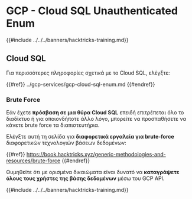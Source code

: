 # GCP - Cloud SQL Unauthenticated Enum

{{#include ../../../banners/hacktricks-training.md}}

## Cloud SQL

Για περισσότερες πληροφορίες σχετικά με το Cloud SQL, ελέγξτε:

{{#ref}}
../gcp-services/gcp-cloud-sql-enum.md
{{#endref}}

### Brute Force

Εάν έχετε **πρόσβαση σε μια θύρα Cloud SQL** επειδή επιτρέπεται όλο το διαδίκτυο ή για οποιονδήποτε άλλο λόγο, μπορείτε να προσπαθήσετε να κάνετε brute force τα διαπιστευτήρια.

Ελέγξτε αυτή τη σελίδα για **διαφορετικά εργαλεία για brute-force** διαφορετικών τεχνολογιών βάσεων δεδομένων:

{{#ref}}
https://book.hacktricks.xyz/generic-methodologies-and-resources/brute-force
{{#endref}}

Θυμηθείτε ότι με ορισμένα δικαιώματα είναι δυνατό να **καταγράψετε όλους τους χρήστες της βάσης δεδομένων** μέσω του GCP API.

{{#include ../../../banners/hacktricks-training.md}}
